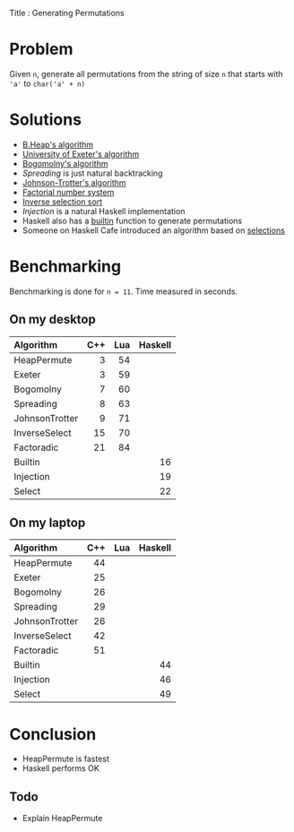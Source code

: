 Title  : Generating Permutations

Problem
=======

Given `n`, generate all permutations from the string of size `n` that starts 
with `'a'` to `char('a' + n)`

Solutions
=========

- [B.Heap's algorithm][cut-the-knot]
- [University of Exeter's algorithm][bearcave]
- [Bogomolny's algorithm][bearcave]
- *Spreading* is just natural backtracking
- [Johnson-Trotter's algorithm][trotter]
- [Factorial number system][wiki]
- [Inverse selection sort][wiki]
- *Injection* is a natural Haskell implementation
- Haskell also has a [builtin][builtin] function to generate permutations
- Someone on Haskell Cafe introduced an algorithm based on [selections][selections]

[bearcave]: http://www.bearcave.com/random_hacks/permute.html
[cut-the-knot]: http://www.cut-the-knot.org/do_you_know/AllPerm.shtml
[trotter]: http://www.cut-the-knot.org/Curriculum/Combinatorics/JohnsonTrotter.shtml
[wiki]: http://en.wikipedia.org/wiki/Factorial_number_system
[builtin]: http://haskell.org/ghc/docs/6.12.1/html/libraries/base-4.2.0.0/Data-List.html#v:permutations
[selections]: http://osdir.com/ml/lang.haskell.cafe/2002-06/msg00036.html

Benchmarking
============

Benchmarking is done for `n = 11`. Time measured in seconds.

On my desktop
-------------

Algorithm       | C++     | Lua     | Haskell
:-------------- | ------: | ------: | ------: 
HeapPermute     | 3       | 54      |
Exeter          | 3       | 59      |
Bogomolny       | 7       | 60      |
Spreading       | 8       | 63      |
JohnsonTrotter  | 9       | 71      |
InverseSelect   | 15      | 70      |
Factoradic      | 21      | 84      |
Builtin         |         |         | 16
Injection       |         |         | 19
Select          |         |         | 22

On my laptop
------------

Algorithm       | C++     | Lua     | Haskell
:-------------- | ------: | ------: | ------: 
HeapPermute     | 44      |         |
Exeter          | 25      |         |
Bogomolny       | 26      |         |
Spreading       | 29      |         |
JohnsonTrotter  | 26      |         |
InverseSelect   | 42      |         |
Factoradic      | 51      |         |
Builtin         |         |         | 44
Injection       |         |         | 46
Select          |         |         | 49

Conclusion
==========

- HeapPermute is fastest
- Haskell performs OK 

Todo
----

- Explain HeapPermute

